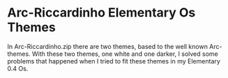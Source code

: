 # Arc-Riccardinho Elementary Os Themes

In Arc-Riccardinho.zip there are two themes, based to the well known Arc-themes. 
With these two themes, one white and one darker, I solved some problems that happened when I tried to fit these themes in my Elementary 0.4 Os.

